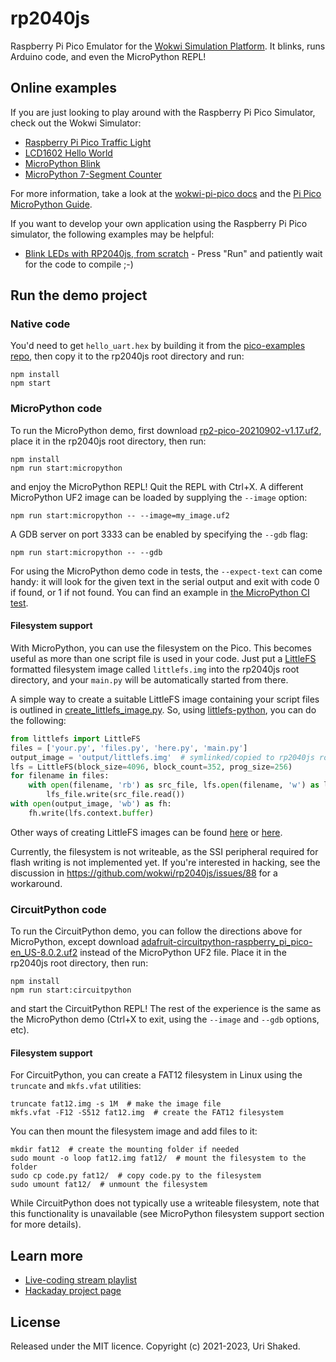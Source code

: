 # rp2040js

Raspberry Pi Pico Emulator for the [Wokwi Simulation Platform](https://wokwi.com). It blinks, runs Arduino code, and even the MicroPython REPL!

## Online examples

If you are just looking to play around with the Raspberry Pi Pico Simulator, check out the Wokwi Simulator:

- [Raspberry Pi Pico Traffic Light](https://wokwi.com/arduino/projects/297322571959894536)
- [LCD1602 Hello World](https://wokwi.com/arduino/projects/297323005822894602)
- [MicroPython Blink](https://wokwi.com/arduino/projects/300504213470839309)
- [MicroPython 7-Segment Counter](https://wokwi.com/arduino/projects/300210834979684872)

For more information, take a look at the [wokwi-pi-pico docs](https://docs.wokwi.com/parts/wokwi-pi-pico) and the [Pi Pico MicroPython Guide](https://docs.wokwi.com/guides/micropython).

If you want to develop your own application using the Raspberry Pi Pico simulator, the following examples may be helpful:

- [Blink LEDs with RP2040js, from scratch](https://stackblitz.com/edit/rp2040js-blink?file=index.ts) - Press "Run" and patiently wait for the code to compile ;-)

## Run the demo project

### Native code

You'd need to get `hello_uart.hex` by building it from the [pico-examples repo](https://github.com/raspberrypi/pico-examples/tree/master/uart/hello_uart), then copy it to the rp2040js root directory and run:

```
npm install
npm start
```

### MicroPython code

To run the MicroPython demo, first download [rp2-pico-20210902-v1.17.uf2](https://micropython.org/resources/firmware/rp2-pico-20210902-v1.17.uf2), place it in the rp2040js root directory, then run:

```
npm install
npm run start:micropython
```

and enjoy the MicroPython REPL! Quit the REPL with Ctrl+X. A different MicroPython UF2 image can be loaded by supplying the `--image` option:

```
npm run start:micropython -- --image=my_image.uf2
```

A GDB server on port 3333 can be enabled by specifying the `--gdb` flag:

```
npm run start:micropython -- --gdb
```

For using the MicroPython demo code in tests, the `--expect-text` can come handy: it will look for the given text in the serial output and exit with code 0 if found, or 1 if not found. You can find an example in [the MicroPython CI test](./github/workflows/ci-micropython.yml).

#### Filesystem support

With MicroPython, you can use the filesystem on the Pico. This becomes useful as more than one script file is used in your code. Just put a [LittleFS](https://github.com/littlefs-project/littlefs) formatted filesystem image called `littlefs.img` into the rp2040js root directory, and your `main.py` will be automatically started from there.

A simple way to create a suitable LittleFS image containing your script files is outlined in [create_littlefs_image.py](https://github.com/tomods/GrinderController/blob/358ad3e0f795d8cc0bdf4f21bb35f806871d433f/tools/create_littlefs_image.py).
So, using [littlefs-python](https://pypi.org/project/littlefs-python/), you can do the following:

```python
from littlefs import LittleFS
files = ['your.py', 'files.py', 'here.py', 'main.py']
output_image = 'output/littlefs.img'  # symlinked/copied to rp2040js root directory
lfs = LittleFS(block_size=4096, block_count=352, prog_size=256)
for filename in files:
    with open(filename, 'rb') as src_file, lfs.open(filename, 'w') as lfs_file:
        lfs_file.write(src_file.read())
with open(output_image, 'wb') as fh:
    fh.write(lfs.context.buffer)
```

Other ways of creating LittleFS images can be found [here](https://github.com/wokwi/littlefs-wasm) or [here](https://github.com/littlefs-project/littlefs#related-projects).

Currently, the filesystem is not writeable, as the SSI peripheral required for flash writing is not implemented yet. If you're interested in hacking, see the discussion in https://github.com/wokwi/rp2040js/issues/88 for a workaround.

### CircuitPython code

To run the CircuitPython demo, you can follow the directions above for MicroPython, except download [adafruit-circuitpython-raspberry_pi_pico-en_US-8.0.2.uf2](https://adafruit-circuit-python.s3.amazonaws.com/bin/raspberry_pi_pico/en_US/adafruit-circuitpython-raspberry_pi_pico-en_US-8.0.2.uf2) instead of the MicroPython UF2 file. Place it in the rp2040js root directory, then run:

```
npm install
npm run start:circuitpython
```

and start the CircuitPython REPL! The rest of the experience is the same as the MicroPython demo (Ctrl+X to exit, using the `--image` and
`--gdb` options, etc).

#### Filesystem support

For CircuitPython, you can create a FAT12 filesystem in Linux using the `truncate` and `mkfs.vfat` utilities:

```shell
truncate fat12.img -s 1M  # make the image file
mkfs.vfat -F12 -S512 fat12.img  # create the FAT12 filesystem
```

You can then mount the filesystem image and add files to it:

```shell
mkdir fat12  # create the mounting folder if needed
sudo mount -o loop fat12.img fat12/  # mount the filesystem to the folder
sudo cp code.py fat12/  # copy code.py to the filesystem
sudo umount fat12/  # unmount the filesystem
```

While CircuitPython does not typically use a writeable filesystem, note that this functionality is unavailable (see MicroPython filesystem
support section for more details).

## Learn more

- [Live-coding stream playlist](https://www.youtube.com/playlist?list=PLLomdjsHtJTxT-vdJHwa3z62dFXZnzYBm)
- [Hackaday project page](https://hackaday.io/project/177082-raspberry-pi-pico-emulator)

## License

Released under the MIT licence. Copyright (c) 2021-2023, Uri Shaked.

